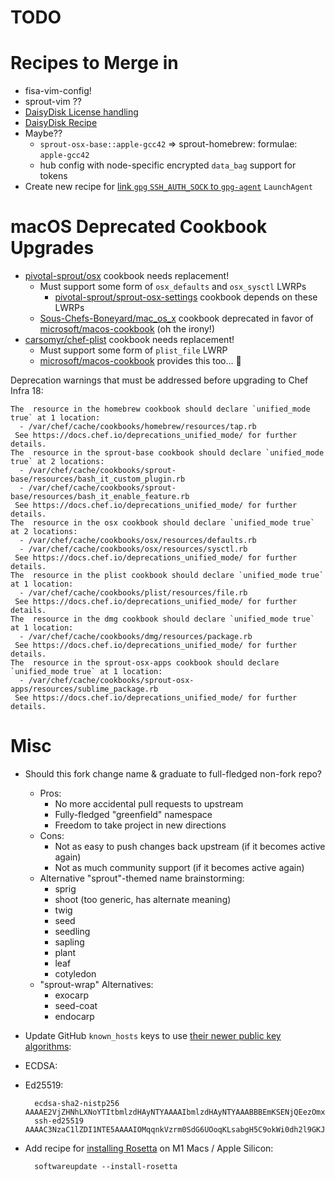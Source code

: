 <!-- markdownlint-configure-file
{
  "required-headings": {
    "headings": [
      "# TODO",
      "*"
    ]
  }
}
-->

TODO
====

Recipes to Merge in
===================

- fisa-vim-config!
- sprout-vim ??
- [DaisyDisk License handling](https://github.com/trinitronx/sprout/blob/develop/sprout-osx-apps/templates/default/License.DaisyDisk.erb)
- [DaisyDisk Recipe](https://github.com/trinitronx/sprout/blob/develop/sprout-osx-apps/recipes/daisydisk.rb)
- Maybe??
  - `sprout-osx-base::apple-gcc42` => sprout-homebrew: formulae: `apple-gcc42`
  - hub config with node-specific encrypted `data_bag` support for tokens
- Create new recipe for [link `gpg` `SSH_AUTH_SOCK` to `gpg-agent`][9] `LaunchAgent`

macOS Deprecated Cookbook Upgrades
==================================

- [pivotal-sprout/osx][1] cookbook needs replacement!
  - Must support some form of `osx_defaults` and `osx_sysctl` LWRPs
    - [pivotal-sprout/sprout-osx-settings][2] cookbook depends on these LWRPs
  - [Sous-Chefs-Boneyard/mac_os_x][3] cookbook deprecated in favor of [microsoft/macos-cookbook][4] (oh the irony!)
- [carsomyr/chef-plist][5] cookbook needs replacement!
  - Must support some form of `plist_file` LWRP
  - [microsoft/macos-cookbook][6] provides this too... :thinking:

Deprecation warnings that must be addressed before upgrading to Chef Infra 18:

    The  resource in the homebrew cookbook should declare `unified_mode true` at 1 location:
      - /var/chef/cache/cookbooks/homebrew/resources/tap.rb
     See https://docs.chef.io/deprecations_unified_mode/ for further details.
    The  resource in the sprout-base cookbook should declare `unified_mode true` at 2 locations:
      - /var/chef/cache/cookbooks/sprout-base/resources/bash_it_custom_plugin.rb
      - /var/chef/cache/cookbooks/sprout-base/resources/bash_it_enable_feature.rb
     See https://docs.chef.io/deprecations_unified_mode/ for further details.
    The  resource in the osx cookbook should declare `unified_mode true` at 2 locations:
      - /var/chef/cache/cookbooks/osx/resources/defaults.rb
      - /var/chef/cache/cookbooks/osx/resources/sysctl.rb
     See https://docs.chef.io/deprecations_unified_mode/ for further details.
    The  resource in the plist cookbook should declare `unified_mode true` at 1 location:
      - /var/chef/cache/cookbooks/plist/resources/file.rb
     See https://docs.chef.io/deprecations_unified_mode/ for further details.
    The  resource in the dmg cookbook should declare `unified_mode true` at 1 location:
      - /var/chef/cache/cookbooks/dmg/resources/package.rb
     See https://docs.chef.io/deprecations_unified_mode/ for further details.
    The  resource in the sprout-osx-apps cookbook should declare `unified_mode true` at 1 location:
      - /var/chef/cache/cookbooks/sprout-osx-apps/resources/sublime_package.rb
     See https://docs.chef.io/deprecations_unified_mode/ for further details.

Misc
====

- Should this fork change name & graduate to full-fledged non-fork repo?
  - Pros:
    - No more accidental pull requests to upstream
    - Fully-fledged "greenfield" namespace
    - Freedom to take project in new directions
  - Cons:
    - Not as easy to push changes back upstream (if it becomes active again)
    - Not as much community support (if it becomes active again)
  - Alternative "sprout"-themed name brainstorming:
    - sprig
    - shoot (too generic, has alternate meaning)
    - twig
    - seed
    - seedling
    - sapling
    - plant
    - leaf
    - cotyledon
  - "sprout-wrap" Alternatives:
    - exocarp
    - seed-coat
    - endocarp
- Update GitHub `known_hosts` keys to use [their newer public key algorithms][7]:
- ECDSA:
- Ed25519:

        ecdsa-sha2-nistp256 AAAAE2VjZHNhLXNoYTItbmlzdHAyNTYAAAAIbmlzdHAyNTYAAABBBEmKSENjQEezOmxkZMy7opKgwFB9nkt5YRrYMjNuG5N87uRgg6CLrbo5wAdT/y6v0mKV0U2w0WZ2YB/++Tpockg=
        ssh-ed25519 AAAAC3NzaC1lZDI1NTE5AAAAIOMqqnkVzrm0SdG6UOoqKLsabgH5C9okWi0dh2l9GKJl
- Add recipe for [installing Rosetta][8] on M1 Macs / Apple Silicon:

        softwareupdate --install-rosetta

[1]: https://github.com/pivotal-sprout/osx
[2]: https://github.com/pivotal-sprout/sprout-osx-settings
[3]: https://github.com/Sous-Chefs-Boneyard/mac_os_x/issues/20
[4]: https://github.com/Microsoft/macos-cookbook
[5]: https://github.com/carsomyr/chef-plist/tree/master/vendor/cookbooks/plist
[6]: https://github.com/microsoft/macos-cookbook/blob/master/resources/plist.rb
[7]: https://github.blog/2021-09-01-improving-git-protocol-security-github/
[8]: https://docs.docker.com/desktop/mac/apple-silicon/
[9]: https://evilmartians.com/chronicles/stick-with-security-yubikey-ssh-gnupg-macos
